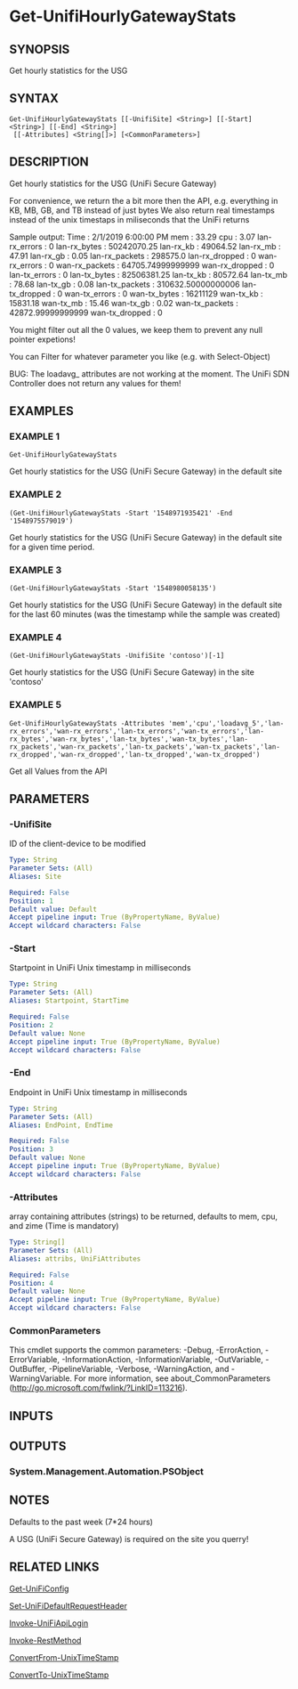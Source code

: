 ﻿---
external help file: UniFiTooling-help.xml
HelpVersion: 1.0.8
Locale: en-US
Module Guid: 7fff91a0-02eb-4df2-84d5-c7d3cd7f7a5d
Module Name: UniFiTooling
online version: https://github.com/Enatec/UniFiTooling/raw/master/docs/Get-UnifiHourlyGatewayStats.md
schema: 2.0.0
---

# Get-UnifiHourlyGatewayStats

## SYNOPSIS
Get hourly statistics for the USG

## SYNTAX

```
Get-UnifiHourlyGatewayStats [[-UnifiSite] <String>] [[-Start] <String>] [[-End] <String>]
 [[-Attributes] <String[]>] [<CommonParameters>]
```

## DESCRIPTION
Get hourly statistics for the USG (UniFi Secure Gateway)

For convenience, we return the a bit more then the API, e.g.
everything in KB, MB, GB, and TB instead of just bytes
We also return real timestamps instead of the unix timestaps in miliseconds that the UniFi returns

Sample output:
Time           : 2/1/2019 6:00:00 PM
mem            : 33.29
cpu            : 3.07
lan-rx_errors  : 0
lan-rx_bytes   : 50242070.25
lan-rx_kb      : 49064.52
lan-rx_mb      : 47.91
lan-rx_gb      : 0.05
lan-rx_packets : 298575.0
lan-rx_dropped : 0
wan-rx_errors  : 0
wan-rx_packets : 64705.74999999999
wan-rx_dropped : 0
lan-tx_errors  : 0
lan-tx_bytes   : 82506381.25
lan-tx_kb      : 80572.64
lan-tx_mb      : 78.68
lan-tx_gb      : 0.08
lan-tx_packets : 310632.50000000006
lan-tx_dropped : 0
wan-tx_errors  : 0
wan-tx_bytes   : 16211129
wan-tx_kb      : 15831.18
wan-tx_mb      : 15.46
wan-tx_gb      : 0.02
wan-tx_packets : 42872.99999999999
wan-tx_dropped : 0

You might filter out all the 0 values, we keep them to prevent any null pointer expetions!

You can Filter for whatever parameter you like (e.g.
with Select-Object)

BUG: The loadavg_ attributes are not working at the moment.
The UniFi SDN Controller does not return any values for them!

## EXAMPLES

### EXAMPLE 1
```
Get-UnifiHourlyGatewayStats
```

Get hourly statistics for the USG (UniFi Secure Gateway) in the default site

### EXAMPLE 2
```
(Get-UnifiHourlyGatewayStats -Start '1548971935421' -End '1548975579019')
```

Get hourly statistics for the USG (UniFi Secure Gateway) in the default site for a given time period.

### EXAMPLE 3
```
(Get-UnifiHourlyGatewayStats -Start '1548980058135')
```

Get hourly statistics for the USG (UniFi Secure Gateway) in the default site for the last 60 minutes (was the timestamp while the sample was created)

### EXAMPLE 4
```
(Get-UnifiHourlyGatewayStats -UnifiSite 'contoso')[-1]
```

Get hourly statistics for the USG (UniFi Secure Gateway) in the site 'contoso'

### EXAMPLE 5
```
Get-UnifiHourlyGatewayStats -Attributes 'mem','cpu','loadavg_5','lan-rx_errors','wan-rx_errors','lan-tx_errors','wan-tx_errors','lan-rx_bytes','wan-rx_bytes','lan-tx_bytes','wan-tx_bytes','lan-rx_packets','wan-rx_packets','lan-tx_packets','wan-tx_packets','lan-rx_dropped','wan-rx_dropped','lan-tx_dropped','wan-tx_dropped')
```

Get all Values from the API

## PARAMETERS

### -UnifiSite
ID of the client-device to be modified

```yaml
Type: String
Parameter Sets: (All)
Aliases: Site

Required: False
Position: 1
Default value: Default
Accept pipeline input: True (ByPropertyName, ByValue)
Accept wildcard characters: False
```

### -Start
Startpoint in UniFi Unix timestamp in milliseconds

```yaml
Type: String
Parameter Sets: (All)
Aliases: Startpoint, StartTime

Required: False
Position: 2
Default value: None
Accept pipeline input: True (ByPropertyName, ByValue)
Accept wildcard characters: False
```

### -End
Endpoint in UniFi Unix timestamp in milliseconds

```yaml
Type: String
Parameter Sets: (All)
Aliases: EndPoint, EndTime

Required: False
Position: 3
Default value: None
Accept pipeline input: True (ByPropertyName, ByValue)
Accept wildcard characters: False
```

### -Attributes
array containing attributes (strings) to be returned, defaults to mem, cpu, and zime (Time is mandatory)

```yaml
Type: String[]
Parameter Sets: (All)
Aliases: attribs, UniFiAttributes

Required: False
Position: 4
Default value: None
Accept pipeline input: True (ByPropertyName, ByValue)
Accept wildcard characters: False
```

### CommonParameters
This cmdlet supports the common parameters: -Debug, -ErrorAction, -ErrorVariable, -InformationAction, -InformationVariable, -OutVariable, -OutBuffer, -PipelineVariable, -Verbose, -WarningAction, and -WarningVariable.
For more information, see about_CommonParameters (http://go.microsoft.com/fwlink/?LinkID=113216).

## INPUTS

## OUTPUTS

### System.Management.Automation.PSObject
## NOTES
Defaults to the past week (7*24 hours)

A USG (UniFi Secure Gateway) is required on the site you querry!

## RELATED LINKS

[Get-UniFiConfig]()

[Set-UniFiDefaultRequestHeader]()

[Invoke-UniFiApiLogin]()

[Invoke-RestMethod]()

[ConvertFrom-UnixTimeStamp]()

[ConvertTo-UnixTimeStamp]()

